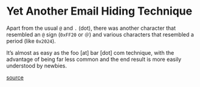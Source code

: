 # Yet Another Email Hiding Technique 

Apart from the usual `@` and `.` (dot), there was another character that resembled an `@` sign (`0xFF20` or `＠`) and various characters that resembled a period (like `0x2024`).

It’s almost as easy as the foo [at] bar [dot] com technique, with the advantage of being far less common and the end result is more easily understood by newbies.

[source](https://lea.verou.me/blog/2009/11/yet-another-email-hiding-technique/)

